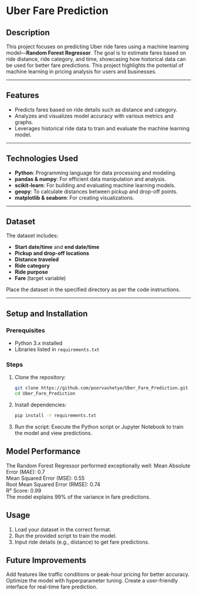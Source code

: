 # Uber Fare Prediction

## Description  
This project focuses on predicting Uber ride fares using a machine learning model—**Random Forest Regressor**. The goal is to estimate fares based on ride distance, ride category, and time, showcasing how historical data can be used for better fare predictions. This project highlights the potential of machine learning in pricing analysis for users and businesses.

---

## Features
- Predicts fares based on ride details such as distance and category.
- Analyzes and visualizes model accuracy with various metrics and graphs.
- Leverages historical ride data to train and evaluate the machine learning model.

---

## Technologies Used
- **Python**: Programming language for data processing and modeling.
- **pandas & numpy**: For efficient data manipulation and analysis.
- **scikit-learn**: For building and evaluating machine learning models.
- **geopy**: To calculate distances between pickup and drop-off points.
- **matplotlib & seaborn**: For creating visualizations.

---

## Dataset  
The dataset includes:
- **Start date/time** and **end date/time**  
- **Pickup and drop-off locations**  
- **Distance traveled**  
- **Ride category**  
- **Ride purpose**  
- **Fare** (target variable)

Place the dataset in the specified directory as per the code instructions.

---

## Setup and Installation
### Prerequisites
- Python 3.x installed
- Libraries listed in `requirements.txt`

### Steps
1. Clone the repository:  
   ```bash
   git clone https://github.com/poorvashetye/Uber_Fare_Prediction.git
   cd Uber_Fare_Prediction
2. Install dependencies:
   ```bash
   pip install -r requirements.txt
3. Run the script:
Execute the Python script or Jupyter Notebook to train the model and view predictions.

## Model Performance
The Random Forest Regressor performed exceptionally well:
Mean Absolute Error (MAE): 0.7 <br>
Mean Squared Error (MSE): 0.55 <br>
Root Mean Squared Error (RMSE): 0.74 <br>
R² Score: 0.99 <br>
The model explains 99% of the variance in fare predictions.

## Usage
1. Load your dataset in the correct format.
2. Run the provided script to train the model.
3. Input ride details (e.g., distance) to get fare predictions.

## Future Improvements
Add features like traffic conditions or peak-hour pricing for better accuracy.
Optimize the model with hyperparameter tuning.
Create a user-friendly interface for real-time fare prediction.
